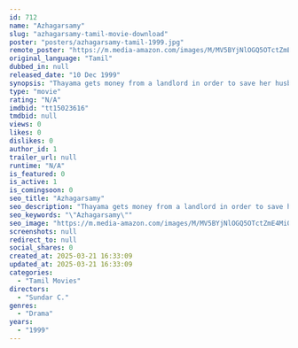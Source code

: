 ```yaml
---
id: 712
name: "Azhagarsamy"
slug: "azhagarsamy-tamil-movie-download"
poster: "posters/azhagarsamy-tamil-1999.jpg"
remote_poster: "https://m.media-amazon.com/images/M/MV5BYjNlOGQ5OTctZmE4Mi00YTI0LTkxYTYtY2U0NmRmNTc2ZWE0XkEyXkFqcGc@._V1_SX300.jpg"
original_language: "Tamil"
dubbed_in: null
released_date: "10 Dec 1999"
synopsis: "Thayama gets money from a landlord in order to save her husband and promises to give her child in return. Things turn for the worst when the rich man wants to marry off his daughter to Thayama's son."
type: "movie"
rating: "N/A"
imdbid: "tt15023616"
tmdbid: null
views: 0
likes: 0
dislikes: 0
author_id: 1
trailer_url: null
runtime: "N/A"
is_featured: 0
is_active: 1
is_comingsoon: 0
seo_title: "Azhagarsamy"
seo_description: "Thayama gets money from a landlord in order to save her husband and promises to give her child in return. Things turn for the worst when the rich man wants to marry off his daughter to Thayama's son."
seo_keywords: "\"Azhagarsamy\""
seo_image: "https://m.media-amazon.com/images/M/MV5BYjNlOGQ5OTctZmE4Mi00YTI0LTkxYTYtY2U0NmRmNTc2ZWE0XkEyXkFqcGc@._V1_SX300.jpg"
screenshots: null
redirect_to: null
social_shares: 0
created_at: 2025-03-21 16:33:09
updated_at: 2025-03-21 16:33:09
categories:
  - "Tamil Movies"
directors:
  - "Sundar C."
genres:
  - "Drama"
years:
  - "1999"
---
```

